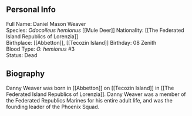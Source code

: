 ## Personal Info

Full Name: Daniel Mason Weaver  
Species: _Odocoileus hemionus_ [[Mule Deer]]
Nationality: [[The Federated Island Republics of Lorenzia]]  
Birthplace: [[Abbetton]], [[Tecozin Island]]
Birthday: 08 Zenith  
Blood Type: _O. hemionus_ #3  
Status: Dead  
## Biography

Danny Weaver was born in [[Abbetton]] on [[Tecozin Island]] in [[The Federated Island Republics of Lorenzia]]. Danny Weaver was a member of the Federated Republics Marines for his entire adult life, and was the founding leader of the Phoenix Squad.

